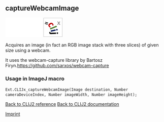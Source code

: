 ## captureWebcamImage
<img src="images/mini_empty_logo.png"/><img src="images/mini_empty_logo.png"/><img src="images/mini_clijx_logo.png"/>

Acquires an image (in fact an RGB image stack with three slices) of given size using a webcam. 

It uses the webcam-capture library by Bartosz Firyn.https://github.com/sarxos/webcam-capture

### Usage in ImageJ macro
```
Ext.CLIJx_captureWebcamImage(Image destination, Number cameraDeviceIndex, Number imageWidth, Number imageHeight);
```


[Back to CLIJ2 reference](https://clij.github.io/clij2-docs/reference)
[Back to CLIJ2 documentation](https://clij.github.io/clij2-docs)

[Imprint](https://clij.github.io/imprint)
